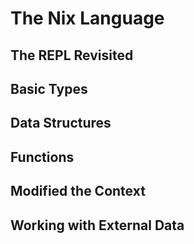 # The Nix Language

## The REPL Revisited

## Basic Types

## Data Structures

## Functions

## Modified the Context

## Working with External Data
